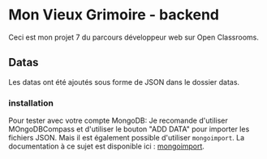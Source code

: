 # Mon Vieux Grimoire - backend

Ceci est mon projet 7 du parcours développeur web sur Open Classrooms.

## Datas
Les datas ont été ajoutés sous forme de JSON dans le dossier datas.

### installation 
Pour tester avec votre compte MongoDB:
Je recomande d'utiliser MOngoDBCompass et d'utiliser le bouton "ADD DATA" pour importer les fichiers JSON.
Mais il est également possible d'utiliser `mongoimport`. La documentation à ce sujet est disponible ici : [mongoimport](https://www.mongodb.com/docs/atlas/import/mongoimport/).